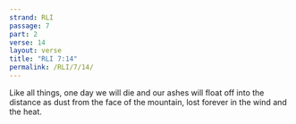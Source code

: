 ```yaml
---
strand: RLI
passage: 7
part: 2
verse: 14
layout: verse
title: "RLI 7:14"
permalink: /RLI/7/14/
---
```

Like all things, one day we will die and our ashes will float off into the distance as dust from the face of the mountain, lost forever in the wind and the heat.
